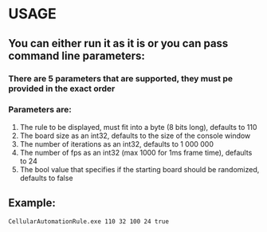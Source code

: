 # **USAGE**

## You can either run it as it is or you can pass command line parameters:
### There are 5 parameters that are supported, they must pe provided in the exact order
### Parameters are:
1. The rule to be displayed, must fit into a byte (8 bits long), defaults to 110
2. The board size as an int32, defaults to the size of the console window
3. The number of iterations as an int32, defaults to 1 000 000
4. The number of fps as an int32 (max 1000 for 1ms frame time), defaults to 24
5. The bool value that specifies if the starting board should be randomized, defaults to false 

## Example:
```
CellularAutomationRule.exe 110 32 100 24 true
```